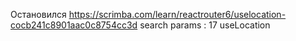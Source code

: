 Остановился https://scrimba.com/learn/reactrouter6/uselocation-cocb241c8901aac0c8754cc3d
search params : 17 useLocation